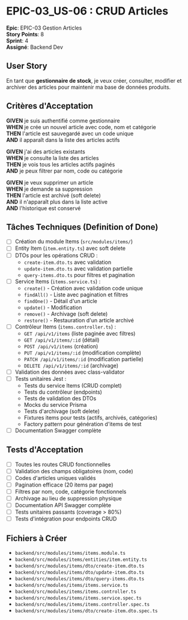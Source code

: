 # EPIC-03_US-06 : CRUD Articles

**Epic**: EPIC-03 Gestion Articles  
**Story Points**: 8  
**Sprint**: 4  
**Assigné**: Backend Dev  

## User Story

En tant que **gestionnaire de stock**, je veux créer, consulter, modifier et archiver des articles pour maintenir ma base de données produits.

## Critères d'Acceptation

**GIVEN** je suis authentifié comme gestionnaire  
**WHEN** je crée un nouvel article avec code, nom et catégorie  
**THEN** l'article est sauvegardé avec un code unique  
**AND** il apparaît dans la liste des articles actifs  

**GIVEN** j'ai des articles existants  
**WHEN** je consulte la liste des articles  
**THEN** je vois tous les articles actifs paginés  
**AND** je peux filtrer par nom, code ou catégorie  

**GIVEN** je veux supprimer un article  
**WHEN** je demande sa suppression  
**THEN** l'article est archivé (soft delete)  
**AND** il n'apparaît plus dans la liste active  
**AND** l'historique est conservé  

## Tâches Techniques (Definition of Done)

- [ ] Création du module Items (`src/modules/items/`)
- [ ] Entity Item (`item.entity.ts`) avec soft delete
- [ ] DTOs pour les opérations CRUD :
  - `create-item.dto.ts` avec validation
  - `update-item.dto.ts` avec validation partielle
  - `query-items.dto.ts` pour filtres et pagination
- [ ] Service Items (`items.service.ts`) :
  - `create()` - Création avec validation code unique
  - `findAll()` - Liste avec pagination et filtres
  - `findOne()` - Détail d'un article
  - `update()` - Modification
  - `remove()` - Archivage (soft delete)
  - `restore()` - Restauration d'un article archivé
- [ ] Contrôleur Items (`items.controller.ts`) :
  - `GET /api/v1/items` (liste paginée avec filtres)
  - `GET /api/v1/items/:id` (détail)
  - `POST /api/v1/items` (création)
  - `PUT /api/v1/items/:id` (modification complète)
  - `PATCH /api/v1/items/:id` (modification partielle)
  - `DELETE /api/v1/items/:id` (archivage)
- [ ] Validation des données avec class-validator
- [ ] Tests unitaires Jest :
  - Tests du service Items (CRUD complet)
  - Tests du contrôleur (endpoints)
  - Tests de validation des DTOs
  - Mocks du service Prisma
  - Tests d'archivage (soft delete)
  - Fixtures items pour tests (actifs, archivés, catégories)
  - Factory pattern pour génération d'items de test
- [ ] Documentation Swagger complète

## Tests d'Acceptation

- [ ] Toutes les routes CRUD fonctionnelles
- [ ] Validation des champs obligatoires (nom, code)
- [ ] Codes d'articles uniques validés
- [ ] Pagination efficace (20 items par page)
- [ ] Filtres par nom, code, catégorie fonctionnels
- [ ] Archivage au lieu de suppression physique
- [ ] Documentation API Swagger complète
- [ ] Tests unitaires passants (coverage > 80%)
- [ ] Tests d'intégration pour endpoints CRUD

## Fichiers à Créer

- `backend/src/modules/items/items.module.ts`
- `backend/src/modules/items/entities/item.entity.ts`
- `backend/src/modules/items/dto/create-item.dto.ts`
- `backend/src/modules/items/dto/update-item.dto.ts`
- `backend/src/modules/items/dto/query-items.dto.ts`
- `backend/src/modules/items/items.service.ts`
- `backend/src/modules/items/items.controller.ts`
- `backend/src/modules/items/items.service.spec.ts`
- `backend/src/modules/items/items.controller.spec.ts`
- `backend/src/modules/items/dto/create-item.dto.spec.ts`